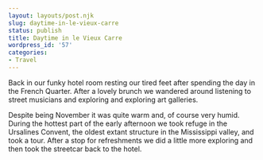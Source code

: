 ```yaml
---
layout: layouts/post.njk
slug: daytime-in-le-vieux-carre
status: publish
title: Daytime in le Vieux Carre
wordpress_id: '57'
categories:
- Travel
---
```


Back in our funky hotel room resting our tired feet after spending the day in the French Quarter.  After a lovely brunch we wandered around listening to street musicians and exploring and exploring art galleries.

Despite being November it was quite warm and, of course very humid. During the hottest part of the early afternoon we took refuge in the Ursalines Convent, the oldest extant structure in the Mississippi valley, and took a tour. After a stop for refreshments we did a little more exploring and then took the streetcar back to the hotel.

